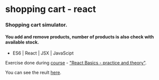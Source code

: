 # shopping cart - react

### Shopping cart simulator. 
#### You add and remove products, number of products is also check with available stock.


- ES6 | React | JSX | JavaScipt

Exercise done during [course](www.websamuraj.pl) - ["React Basics - practice and theory"](www.udemy.com/user/samuraj-programowania/).

You can see the reult [here](https://kierepkae.github.io/shoppingCartwithReact/).
